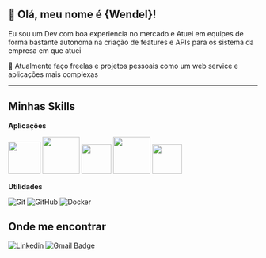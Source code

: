 ## 💜 Olá, meu nome é {Wendel}!

Eu sou um Dev com boa experiencia no mercado e Atuei em equipes de forma bastante autonoma na criação de features e APIs para os sistema da empresa em que atuei

🔭 Atualmente faço freelas e projetos pessoais como um web service e aplicações mais complexas 


---

## Minhas Skills

**Aplicações**

<img width="65" heigth="65" src="https://cdn.jsdelivr.net/gh/devicons/devicon@latest/icons/java/java-original-wordmark.svg" /> <img width="75" heigth="75" src="https://cdn.jsdelivr.net/gh/devicons/devicon@latest/icons/spring/spring-original-wordmark.svg" />
<img width="60" heigth="60" src="https://cdn.jsdelivr.net/gh/devicons/devicon@latest/icons/typescript/typescript-original.svg" />
<img width="75" heigth="75" src="https://cdn.jsdelivr.net/gh/devicons/devicon@latest/icons/nodejs/nodejs-original-wordmark.svg" />
<img width="60" heigth="60" src="https://cdn.jsdelivr.net/gh/devicons/devicon@latest/icons/angularjs/angularjs-original.svg" />
          
          
          
          
          

**Utilidades**

![Git](https://img.shields.io/badge/-Git-333333?style=flat&logo=git)
![GitHub](https://img.shields.io/badge/-GitHub-333333?style=flat&logo=github)
![Docker](https://img.shields.io/badge/-Docker-333333?style=flat&logo=docker)






## Onde me encontrar

[![Linkedin](https://img.shields.io/badge/-linkedin-blue?style=flat-square&logo=Linkedin&logoColor=white&link=LINK-DO-SEU-LINKEDIN)](https://www.linkedin.com/in/wendel-silva-b874877a/)
[![Gmail Badge](https://img.shields.io/badge/-email-006bed?style=flat-square&logo=Gmail&logoColor=white&link=mailto:SEU-EMAIL)](mailto:wendelsilva043@gmail.com)

